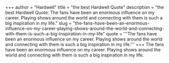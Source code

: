 +++
author = "Hardwell"
title = "the best Hardwell Quote"
description = "the best Hardwell Quote: The fans have been an enormous influence on my career. Playing shows around the world and connecting with them is such a big inspiration in my life."
slug = "the-fans-have-been-an-enormous-influence-on-my-career-playing-shows-around-the-world-and-connecting-with-them-is-such-a-big-inspiration-in-my-life"
quote = '''The fans have been an enormous influence on my career. Playing shows around the world and connecting with them is such a big inspiration in my life.'''
+++
The fans have been an enormous influence on my career. Playing shows around the world and connecting with them is such a big inspiration in my life.

